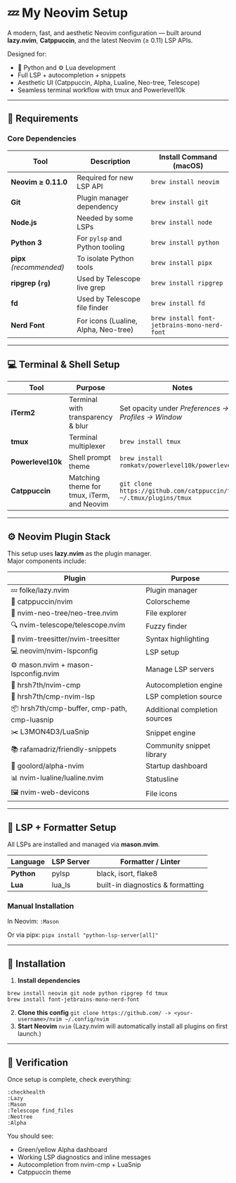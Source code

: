 # 💤 My Neovim Setup

A modern, fast, and aesthetic Neovim configuration — built around **lazy.nvim**, **Catppuccin**, and the latest Neovim (≥ 0.11) LSP APIs.

Designed for:
- 🐍 Python and ⚙️ Lua development  
- Full LSP + autocompletion + snippets  
- Aesthetic UI (Catppuccin, Alpha, Lualine, Neo-tree, Telescope)  
- Seamless terminal workflow with tmux and Powerlevel10k  

---

## 🧩 Requirements

### Core Dependencies

| Tool | Description | Install Command (macOS) |
|-------|--------------|--------------------------|
| **Neovim ≥ 0.11.0** | Required for new LSP API | `brew install neovim` |
| **Git** | Plugin manager dependency | `brew install git` |
| **Node.js** | Needed by some LSPs | `brew install node` |
| **Python 3** | For `pylsp` and Python tooling | `brew install python` |
| **pipx** *(recommended)* | To isolate Python tools | `brew install pipx` |
| **ripgrep (`rg`)** | Used by Telescope live grep | `brew install ripgrep` |
| **fd** | Used by Telescope file finder | `brew install fd` |
| **Nerd Font** | For icons (Lualine, Alpha, Neo-tree) | `brew install font-jetbrains-mono-nerd-font` |

---

## 💻 Terminal & Shell Setup

| Tool | Purpose | Notes |
|------|----------|-------|
| **iTerm2** | Terminal with transparency & blur | Set opacity under *Preferences → Profiles → Window* |
| **tmux** | Terminal multiplexer | `brew install tmux` |
| **Powerlevel10k** | Shell prompt theme | `brew install romkatv/powerlevel10k/powerlevel10k` |
| **Catppuccin** | Matching theme for tmux, iTerm, and Neovim | `git clone https://github.com/catppuccin/tmux ~/.tmux/plugins/tmux` |

---

## ⚙️ Neovim Plugin Stack

This setup uses **lazy.nvim** as the plugin manager.  
Major components include:

| Plugin | Purpose |
|---------|----------|
| 💤 folke/lazy.nvim | Plugin manager |
| 🎨 catppuccin/nvim | Colorscheme |
| 📁 nvim-neo-tree/neo-tree.nvim | File explorer |
| 🔍 nvim-telescope/telescope.nvim | Fuzzy finder |
| 🌲 nvim-treesitter/nvim-treesitter | Syntax highlighting |
| 💻 neovim/nvim-lspconfig | LSP setup |
| ⚙️ mason.nvim + mason-lspconfig.nvim | Manage LSP servers |
| 🧠 hrsh7th/nvim-cmp | Autocompletion engine |
| 💬 hrsh7th/cmp-nvim-lsp | LSP completion source |
| 📦 hrsh7th/cmp-buffer, cmp-path, cmp-luasnip | Additional completion sources |
| ✂️ L3MON4D3/LuaSnip | Snippet engine |
| 📚 rafamadriz/friendly-snippets | Community snippet library |
| 🏁 goolord/alpha-nvim | Startup dashboard |
| 📊 nvim-lualine/lualine.nvim | Statusline |
| 🖼️ nvim-web-devicons | File icons |

---

## 🧠 LSP + Formatter Setup

All LSPs are installed and managed via **mason.nvim**.

| Language | LSP Server | Formatter / Linter |
|-----------|-------------|--------------------|
| **Python** | pylsp | black, isort, flake8 |
| **Lua** | lua_ls | built-in diagnostics & formatting |

### Manual Installation

In Neovim:
```:Mason```

Or via pipx:
```pipx install "python-lsp-server[all]"```

---

## 🚀 Installation

1. **Install dependencies**
```
brew install neovim git node python ripgrep fd tmux
brew install font-jetbrains-mono-nerd-font
```
2. **Clone this config**
```git clone https://github.com/ -> <your-username>/nvim ~/.config/nvim```
3. **Start Neovim**
```nvim``` (Lazy.nvim will automatically install all plugins on first launch.)

---

## 🧪 Verification

Once setup is complete, check everything:
```
:checkhealth
:Lazy
:Mason
:Telescope find_files
:Neotree
:Alpha
```

You should see:
- Green/yellow Alpha dashboard
- Working LSP diagnostics and inline messages
- Autocompletion from nvim-cmp + LuaSnip
- Catppuccin theme
